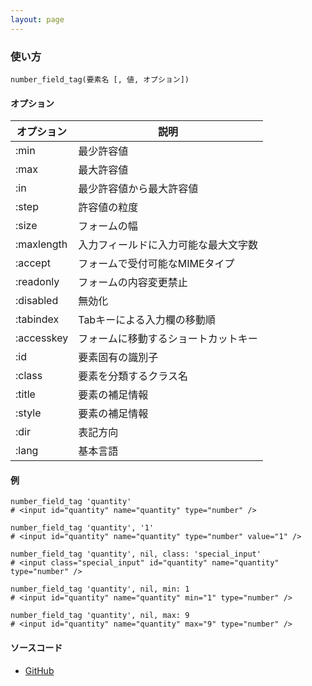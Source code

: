 ```yaml
---
layout: page
---
```

### 使い方
    number_field_tag(要素名 [, 値, オプション])

#### オプション

オプション      | 説明
---------- | ------------------
:min       | 最少許容値
:max       | 最大許容値
:in        | 最少許容値から最大許容値
:step      | 許容値の粒度
:size      | フォームの幅
:maxlength | 入力フィールドに入力可能な最大文字数
:accept    | フォームで受付可能なMIMEタイプ
:readonly  | フォームの内容変更禁止
:disabled  | 無効化
:tabindex  | Tabキーによる入力欄の移動順
:accesskey | フォームに移動するショートカットキー
:id        | 要素固有の識別子
:class     | 要素を分類するクラス名
:title     | 要素の補足情報
:style     | 要素の補足情報
:dir       | 表記方向
:lang      | 基本言語

#### 例
    number_field_tag 'quantity'
    # <input id="quantity" name="quantity" type="number" />

    number_field_tag 'quantity', '1'
    # <input id="quantity" name="quantity" type="number" value="1" />

    number_field_tag 'quantity', nil, class: 'special_input'
    # <input class="special_input" id="quantity" name="quantity" type="number" />

    number_field_tag 'quantity', nil, min: 1
    # <input id="quantity" name="quantity" min="1" type="number" />

    number_field_tag 'quantity', nil, max: 9
    # <input id="quantity" name="quantity" max="9" type="number" />

#### ソースコード
* [GitHub](https://github.com/rails/rails/blob/f33d52c95217212cbacc8d5e44b5a8e3cdc6f5b3/actionview/lib/action_view/helpers/form_tag_helper.rb#L802)